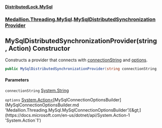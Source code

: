 #### [DistributedLock.MySql](README.md 'README')
### [Medallion.Threading.MySql](Medallion.Threading.MySql.md 'Medallion.Threading.MySql').[MySqlDistributedSynchronizationProvider](MySqlDistributedSynchronizationProvider.md 'Medallion.Threading.MySql.MySqlDistributedSynchronizationProvider')

## MySqlDistributedSynchronizationProvider(string, Action<MySqlConnectionOptionsBuilder>) Constructor

Constructs a provider that connects with [connectionString](MySqlDistributedSynchronizationProvider..ctor.//nOe7Is6T7o1EV/QK7Yew.md#Medallion.Threading.MySql.MySqlDistributedSynchronizationProvider.MySqlDistributedSynchronizationProvider(string,System.Action_Medallion.Threading.MySql.MySqlConnectionOptionsBuilder_).connectionString 'Medallion.Threading.MySql.MySqlDistributedSynchronizationProvider.MySqlDistributedSynchronizationProvider(string, System.Action<Medallion.Threading.MySql.MySqlConnectionOptionsBuilder>).connectionString') and [options](MySqlDistributedSynchronizationProvider..ctor.//nOe7Is6T7o1EV/QK7Yew.md#Medallion.Threading.MySql.MySqlDistributedSynchronizationProvider.MySqlDistributedSynchronizationProvider(string,System.Action_Medallion.Threading.MySql.MySqlConnectionOptionsBuilder_).options 'Medallion.Threading.MySql.MySqlDistributedSynchronizationProvider.MySqlDistributedSynchronizationProvider(string, System.Action<Medallion.Threading.MySql.MySqlConnectionOptionsBuilder>).options').

```csharp
public MySqlDistributedSynchronizationProvider(string connectionString, System.Action<Medallion.Threading.MySql.MySqlConnectionOptionsBuilder>? options=null);
```
#### Parameters

<a name='Medallion.Threading.MySql.MySqlDistributedSynchronizationProvider.MySqlDistributedSynchronizationProvider(string,System.Action_Medallion.Threading.MySql.MySqlConnectionOptionsBuilder_).connectionString'></a>

`connectionString` [System.String](https://docs.microsoft.com/en-us/dotnet/api/System.String 'System.String')

<a name='Medallion.Threading.MySql.MySqlDistributedSynchronizationProvider.MySqlDistributedSynchronizationProvider(string,System.Action_Medallion.Threading.MySql.MySqlConnectionOptionsBuilder_).options'></a>

`options` [System.Action&lt;](https://docs.microsoft.com/en-us/dotnet/api/System.Action-1 'System.Action`1')[MySqlConnectionOptionsBuilder](MySqlConnectionOptionsBuilder.md 'Medallion.Threading.MySql.MySqlConnectionOptionsBuilder')[&gt;](https://docs.microsoft.com/en-us/dotnet/api/System.Action-1 'System.Action`1')